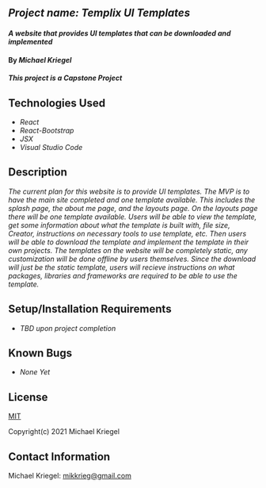 ## _Project name: Templix UI Templates_

#### _A website that provides UI templates that can be downloaded and implemented_

#### By _**Michael Kriegel**_

##### This project is a Capstone Project

## Technologies Used

* _React_
* _React-Bootstrap_
* _JSX_
* _Visual Studio Code_

## Description

_The current plan for this website is to provide UI templates. The MVP is to have the main site completed and one template available. This includes the splash page, the about me page, and the layouts page. On the layouts page there will be one template available. Users will be able to view the template, get some information about what the template is built with, file size, Creator, instructions on necessary tools to use template, etc. Then users will be able to download the template and implement the template in their own projects. The templates on the website will be completely static, any customization will be done offline by users themselves. Since the download will just be the static template, users will recieve instructions on what packages, libraries and frameworks are required to be able to use the template._

## Setup/Installation Requirements
* _TBD upon project completion_

## Known Bugs

* _None Yet_

## License

[MIT](https://opensource.org/licenses/MIT)

Copyright(c) 2021 Michael Kriegel

## Contact Information

Michael Kriegel: mikkrieg@gmail.com
